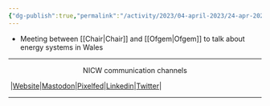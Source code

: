 ```yaml
---
{"dg-publish":true,"permalink":"/activity/2023/04-april-2023/24-apr-2023/"}
---
```


- Meeting between [[Chair\|Chair]] and [[Ofgem\|Ofgem]] to talk about energy systems in Wales

***
<p style="text-align: center;">NICW communication channels</p>

󠁧 |[Website](https://nationalinfrastructurecommission.wales)|[Mastodon](https://toot.wales/@NICW)|[Pixelfed](https://pix.toot.wales/NICW)|[Linkedin](https://www.linkedin.com/company/26268509/)|[Twitter](https://twitter.com/InfraCommCymru)|
***
